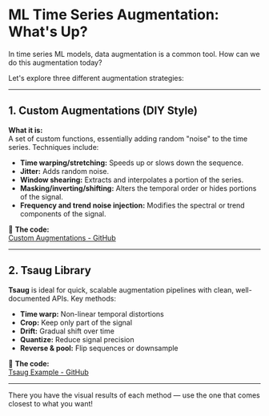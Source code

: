 # ML Time Series Augmentation: What's Up? 

In time series ML models, data augmentation is a common tool. How can we do this augmentation today?

Let's explore three different augmentation strategies:

---

## 1. Custom Augmentations (DIY Style)

**What it is:**  
A set of custom functions, essentially adding random "noise" to the time series. Techniques include:

- **Time warping/stretching:** Speeds up or slows down the sequence.
- **Jitter:** Adds random noise.
- **Window shearing:** Extracts and interpolates a portion of the series.
- **Masking/inverting/shifting:** Alters the temporal order or hides portions of the signal.
- **Frequency and trend noise injection:** Modifies the spectral or trend components of the signal.

🔗 **The code:**  
[Custom Augmentations - GitHub](https://github.com/Leci37/ML-Time-Series-Augmentation-What-s-Up-/blob/main/time_series.py)

---

## 2. Tsaug Library

**Tsaug** is ideal for quick, scalable augmentation pipelines with clean, well-documented APIs. Key methods:

- **Time warp:** Non-linear temporal distortions
- **Crop:** Keep only part of the signal
- **Drift:** Gradual shift over time
- **Quantize:** Reduce signal precision
- **Reverse & pool:** Flip sequences or downsample

🔗 **The code:**  
[Tsaug Example - GitHub](https://github.com/Leci37/ML-Time-Series-Augmentation-What-s-Up-/blob/main/time_series_tsaug.py)

---

There you have the visual results of each method — use the one that comes closest to what you want!
